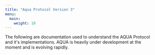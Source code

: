 ```yaml
---
title: "Aqua Protocol Version 3"
menu:
  main:
    weight: 10
---
```


The following are documentation used to understand the AQUA Protocol and it's
implementations. AQUA is heavily under development at the moment and is evolving
rapidly.
